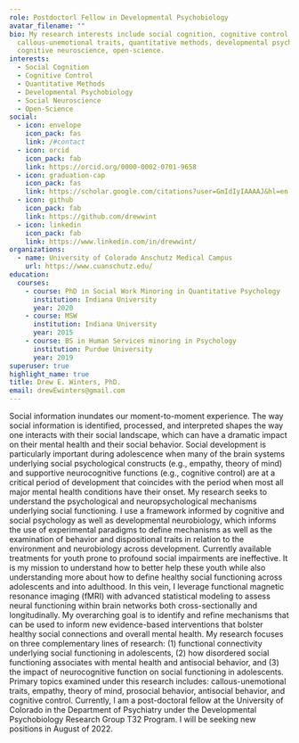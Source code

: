 ```yaml
---
role: Postdoctorl Fellow in Developmental Psychobiology
avatar_filename: ""
bio: My research interests include social cognition, cognitive control,
  callous-unemotional traits, quantitative methods, developmental psychobiology,
  cognitive neuroscience, open-science.
interests:
  - Social Cognition
  - Cognitive Control
  - Quantitative Methods
  - Developmental Psychobiology
  - Social Neuroscience
  - Open-Science
social:
  - icon: envelope
    icon_pack: fas
    link: /#contact
  - icon: orcid
    icon_pack: fab
    link: https://orcid.org/0000-0002-0701-9658
  - icon: graduation-cap
    icon_pack: fas
    link: https://scholar.google.com/citations?user=GmIdIyIAAAAJ&hl=en
  - icon: github
    icon_pack: fab
    link: https://github.com/drewwint
  - icon: linkedin
    icon_pack: fab
    link: https://www.linkedin.com/in/drewwint/
organizations:
  - name: University of Colorado Anschutz Medical Campus
    url: https://www.cuanschutz.edu/
education:
  courses:
    - course: PhD in Social Work Minoring in Quantitative Psychology
      institution: Indiana University
      year: 2020
    - course: MSW
      institution: Indiana University
      year: 2015
    - course: BS in Human Services minoring in Psychology
      institution: Purdue University
      year: 2019
superuser: true
highlight_name: true
title: Drew E. Winters, PhD.
email: drewEwinters@gmail.com
---
```

Social information inundates our moment-to-moment experience. The way social information is identified, processed, and interpreted shapes the way one interacts with their social landscape, which can have a dramatic impact on their mental health and their social behavior. Social development is particularly important during adolescence when many of the brain systems underlying social psychological constructs (e.g., empathy, theory of mind) and supportive neurocognitive functions (e.g., cognitive control) are at a critical period of development that coincides with the period when most all major mental health conditions have their onset. My research seeks to understand the psychological and neuropsychological mechanisms underlying social functioning. I use a framework informed by cognitive and social psychology as well as developmental neurobiology, which informs the use of experimental paradigms to define mechanisms as well as the examination of behavior and dispositional traits in relation to the environment and neurobiology across development. 
Currently available treatments for youth prone to profound social impairments are ineffective. It is my mission to understand how to better help these youth while also understanding more about how to define healthy social functioning across adolescents and into adulthood. In this vein, I leverage functional magnetic resonance imaging (fMRI) with advanced statistical modeling to assess neural functioning within brain networks both cross-sectionally and longitudinally. My overarching goal is to identify and refine mechanisms that can be used to inform new evidence-based interventions that bolster healthy social connections and overall mental health. 
My research focuses on three complementary lines of research: (1) functional connectivity underlying social functioning in adolescents, (2) how disordered social functioning associates with mental health and antisocial behavior, and (3) the impact of neurocognitive function on social functioning in adolescents. 
Primary topics examined under this research includes: callous-unemotional traits, empathy, theory of mind, prosocial behavior, antisocial behavior, and cognitive control. 
Currently, I am a post-doctoral fellow at the University of Colorado in the Department of Psychiatry under the Developmental Psychobiology Research Group T32 Program. I will be seeking new positions in August of 2022.
